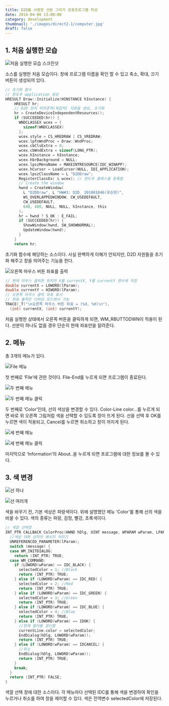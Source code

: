 ```yaml
---
title: D2D를 사용한 선분 그리기 응용프로그램 작성
date: 2014-04-06 13:00:00
category: development
thumbnail: './images/direct2-1/computer.jpg'
draft: false
---
```


## 1. 처음 실행한 모습

![처음 실행한 모습 스크린샷](./images/line-with-d2d/Create_line_Drawing_Application_usingD2D_report_1.jpg)

소스를 실행한 처음 모습이다. 창에 프로그램 이름을 확인 할 수 있고 축소, 확대, 끄기 버튼이 생성되어 있다.

```C
// 초기화 함수
// 윈도우 application 생성
HRESULT Draw::Initialize(HINSTANCE hInstance) {
    HRESULT hr;
    // D2D 장치 비의존적(독립적) 자원을 생성, 초기화
    hr = CreateDeviceIndependentResources();
    if (SUCCEEDED(hr)) {
      WNDCLASSEX wcex = {
        sizeof(WNDCLASSEX)
      };
      wcex.style = CS_HREDRAW | CS_VREDRAW;
      wcex.lpfnWndProc = Draw::WndProc;
      wcex.cbClsExtra = 0;
      wcex.cbWndExtra = sizeof(LONG_PTR);
      wcex.hInstance = hInstance;
      wcex.hbrBackground = NULL;
      wcex.lpszMenuName = MAKEINTRESOURCE(IDC_WINAPP);
      wcex.hCursor = LoadCursor(NULL, IDI_APPLICATION);
      wcex.lpszClassName = L "D2DDraw";
      RegisterClassEx( & wcex); // 윈도우 클래스를 등록함
      // Create the window
      hwnd = CreateWindow(
        L "D2DDraw", L "HW#3: D2D_ 201001046(유승현)",
        WS_OVERLAPPEDWINDOW, CW_USEDEFAULT,
        CW_USEDEFAULT,
        640, 480, NULL, NULL, hInstance, this
      );
      hr = hwnd ? S_OK : E_FAIL;
      if (SUCCEEDED(hr)) {
        ShowWindow(hwnd, SW_SHOWNORMAL);
        UpdateWindow(hwnd);
      }
    }
    return hr;
```
초기화 함수에 해당하는 소스이다. 사실 완벽하게 이해가 안되지만, D2D 자원들을 초기화 해주고 창을 띄어주는 기능을 한다.

![오른쪽 마우스 버튼 좌표를 출력](./images/line-with-d2d/Create_line_Drawing_Application_usingD2D_report_2.jpg)

```C
// 현재 마우스 클릭한 위치의 X를 currentX, Y를 currentY 변수에 저장
double currentX = LOWORD(lParam);
double currentY = HIWORD(lParam);
// 오른쪽 마우스 클릭 좌표 표시
// 좌표 출력은 디버깅 모드에서 가능
TRACE(_T("\n오른쪽 마우스 버튼 좌표 = (%d, %d)\n"),
  (int) currentX, (int) currentY);
```

처음 실행한 상태에서 오른쪽 버튼을 클릭하게 되면, WM_RBUTTODWN이 적용이 된다. 선분이 하나도 없을 경우 단순히 현재 좌표만을 알려준다.

## 2. 메뉴

총 3개의 메뉴가 있다.

![File 메뉴](./images/line-with-d2d/Create_line_Drawing_Application_usingD2D_report_3.jpg)

첫 번째로 ‘File’에 관한 것이다. File-End를 누르게 되면 프로그램이 종료된다.

![두 번째 메뉴](./images/line-with-d2d/Create_line_Drawing_Application_usingD2D_report_4.jpg)

![두 번째 메뉴 클릭](./images/line-with-d2d/Create_line_Drawing_Application_usingD2D_report_5.jpg)

두 번째로 ‘Color’인데, 선의 색상을 변경할 수 있다. Color-Line color...를 누르게 되면 바로 위 오른쪽 그림처럼 색을 선택할 수 있도록 창이 뜨게 된다. 선을 선택 후 OK를 누르면 색이 적용되고, Cancel를 누르면 취소하고 창이 꺼지게 된다.

![세 번째 메뉴](./images/line-with-d2d/Create_line_Drawing_Application_usingD2D_report_6.jpg)

![세 번째 메뉴 클릭](./images/line-with-d2d/Create_line_Drawing_Application_usingD2D_report_7.jpg)

마지막으로 ‘Information’의 About..을 누르게 되면 프로그램에 대한 정보를 볼 수 있다.

## 3. 색 변경

![선 하나](./images/line-with-d2d/Create_line_Drawing_Application_usingD2D_report_8.jpg)

![선 여러개](./images/line-with-d2d/Create_line_Drawing_Application_usingD2D_report_9.jpg)

색을 바꾸기 전, 기본 색상은 파랑색이다. 위에 설명했던 메뉴 ‘Color’를 통해 선의 색을 바꿀 수 있다. 색의 종류는 파랑, 검정, 빨강, 초록색이다.

```C
// 색깔 선택창
INT_PTR CALLBACK ColorProc(HWND hDlg, UINT message, WPARAM wParam, LPARAM lParam) {
  //색상 대화 상자의 메시지 처리기
  UNREFERENCED_PARAMETER(lParam);
  switch (message) {
  case WM_INITDIALOG:
    return (INT_PTR) TRUE;
  case WM_COMMAND:
    if (LOWORD(wParam) == IDC_BLACK) {
      selectedColor = 1; //Black
      return (INT_PTR) TRUE;
    } else if (LOWORD(wParam) == IDC_RED) {
      selectedColor = 2; //Red
      return (INT_PTR) TRUE;
    } else if (LOWORD(wParam) == IDC_GREEN) {
      selectedColor = 3; //Green
      return (INT_PTR) TRUE;
    } else if (LOWORD(wParam) == IDC_BLUE) {
      selectedColor = 4; //Blue
      return (INT_PTR) TRUE;
    } else if (LOWORD(wParam) == IDOK) {
      //현재 컬러를 갱신함
      currentLine.color = selectedColor;
      EndDialog(hDlg, LOWORD(wParam));
      return (INT_PTR) TRUE;
    } else if (LOWORD(wParam) == IDCANCEL) {
      //취소
      EndDialog(hDlg, LOWORD(wParam));
      return (INT_PTR) TRUE;
    }
    break;
  }
  return (INT_PTR) FALSE;
}
```

색깔 선택 창에 대한 소스이다. 각 메뉴마다 선택된 IDC를 통해 색을 변경하여 확인을 누르거나 취소를 하여 창을 제어할 수 있다. 색은 전역변수 selectedColor에 저장된다.